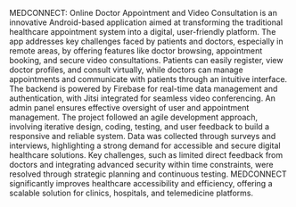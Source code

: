 MEDCONNECT: Online Doctor Appointment and Video Consultation is an innovative Android-based application aimed at transforming the traditional healthcare appointment system into a digital, user-friendly platform. The app addresses key challenges faced by patients and doctors, especially in remote areas, by offering features like doctor browsing, appointment booking, and secure video consultations. Patients can easily register, view doctor profiles, and consult virtually, while doctors can manage appointments and communicate with patients through an intuitive interface. The backend is powered by Firebase for real-time data management and authentication, with Jitsi integrated for seamless video conferencing. An admin panel ensures effective oversight of user and appointment management. The project followed an agile development approach, involving iterative design, coding, testing, and user feedback to build a responsive and reliable system. Data was collected through surveys and interviews, highlighting a strong demand for accessible and secure digital healthcare solutions. Key challenges, such as limited direct feedback from doctors and integrating advanced security within time constraints, were resolved through strategic planning and continuous testing. MEDCONNECT significantly improves healthcare accessibility and efficiency, offering a scalable solution for clinics, hospitals, and telemedicine platforms.
